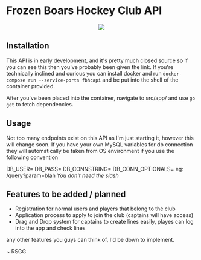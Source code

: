 # Frozen Boars Hockey Club API
<p align="center">
  <img src="https://i.imgur.com/NXvdSJN.png">
</p>

## Installation
This API is in early development, and it's pretty much closed source so if you can see this then you've probably been given the link. If you're technically inclined and curious you can install docker and run `docker-compose run --service-ports fbhcapi` and be put into the shell of the container provided.

After you've been placed into the container, navigate to src/app/ and use `go get` to fetch dependencies.


## Usage
Not too many endpoints exist on this API as I'm just starting it, however this will change soon. If you have your own MySQL variables for db connection they will automatically be taken from OS environment if you use the following convention

DB_USER=<your db username>
DB_PASS=<your db password>
DB_CONNSTRING=<your database url>
DB_CONN_OPTIONALS=<any query params> eg: /query?param=blah *You don't need the slash*



## Features to be added / planned
- Registration for normal users and players that belong to the club
- Application process to apply to join the club (captains will have access)
- Drag and Drop system for captains to create lines easily, playes can log into the app and check lines

any other features you guys can think of, I'd be down to implement.


~ RSGG
